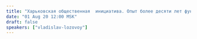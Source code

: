 ```yaml
---
title: "Харьковская общественная  инициатива. Опыт более десяти лет функционирования (ч.3)"
date: "01 Aug 20 12:00 MSK"
draft: false
speakers: ["vladislav-lozovoy"]
---
```

